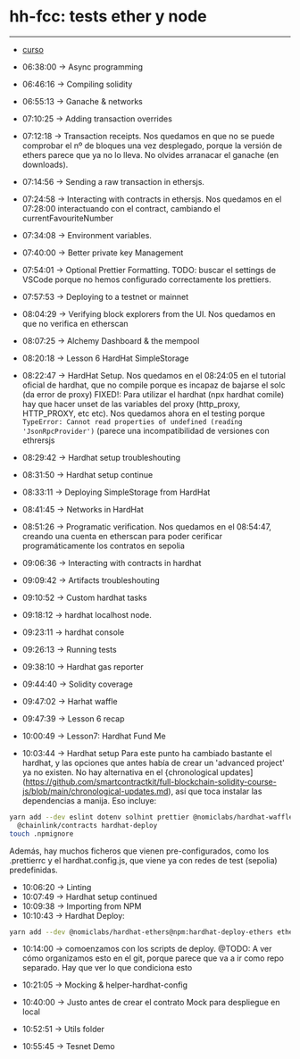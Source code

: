 # hh-fcc: tests ether y node

---

- [curso](https://www.youtube.com/watch?v=gyMwXuJrbJQ)

- 06:38:00 -> Async programming
- 06:46:16 -> Compiling solidity
- 06:55:13 -> Ganache & networks
- 07:10:25 -> Adding transaction overrides
- 07:12:18 -> Transaction receipts. Nos quedamos en que no se puede comprobar el
  nº de bloques una vez desplegado, porque la versión de ethers parece que ya no lo
  lleva. No olvides arranacar el ganache (en downloads).
- 07:14:56 -> Sending a raw transaction in ethersjs.
- 07:24:58 -> Interacting with contracts in ethersjs. Nos quedamos en el 07:28:00
  interactuando con el contract, cambiando el currentFavouriteNumber
- 07:34:08 -> Environment variables.
- 07:40:00 -> Better private key Management
- 07:54:01 -> Optional Prettier Formatting. TODO: buscar el settings de VSCode
  porque no hemos configurado correctamente los prettiers.
- 07:57:53 -> Deploying to a testnet or mainnet
- 08:04:29 -> Verifying block explorers from the UI. Nos quedamos en que no verifica en etherscan
- 08:07:25 -> Alchemy Dashboard & the mempool
- 08:20:18 -> Lesson 6 HardHat SimpleStorage
- 08:22:47 -> HardHat Setup. Nos quedamos en el 08:24:05 en el tutorial oficial
de hardhat, que no compile porque es incapaz de bajarse el solc (da error de proxy)
FIXED!: Para utilizar el hardhat (npx hardhat comile) hay que hacer unset de 
las variables del proxy (http_proxy, HTTP_PROXY, etc etc). Nos quedamos ahora
en el testing porque ```     TypeError: Cannot read properties of undefined (reading 'JsonRpcProvider')``` (parece una incompatibilidad de versiones con ethrersjs
- 08:29:42 -> Hardhat setup troubleshouting
- 08:31:50 -> Hardhat setup continue
- 08:33:11 -> Deploying SimpleStorage from HardHat
- 08:41:45 -> Networks in HardHat
- 08:51:26 -> Programatic verification. Nos quedamos en el 08:54:47, creando una
  cuenta en etherscan para poder cerificar programáticamente los contratos en 
  sepolia
- 09:06:36 -> Interacting with contracts in hardhat
- 09:09:42 -> Artifacts troubleshouting
- 09:10:52 -> Custom hardhat tasks
- 09:18:12 -> hardhat localhost node.
- 09:23:11 -> hardhat console
- 09:26:13 -> Running tests
- 09:38:10 -> Hardhat gas reporter
- 09:44:40 -> Solidity coverage
- 09:47:02 -> Harhat waffle
- 09:47:39 -> Lesson 6 recap
- 10:00:49 -> Lesson7: Hardhat Fund Me
- 10:03:44 -> Hardhat setup
              Para este punto ha cambiado bastante el hardhat, y las opciones 
              que antes había de crear un 'advanced project' ya no existen.
              No hay alternativa en el {chronological updates](https://github.com/smartcontractkit/full-blockchain-solidity-course-js/blob/main/chronological-updates.md), así que toca instalar las dependencias a manija. Eso incluye:

``` bash
yarn add --dev eslint dotenv solhint prettier @nomiclabs/hardhat-waffle \
  @chainlink/contracts hardhat-deploy
touch .npmignore
```

Además, hay muchos ficheros que vienen pre-configurados, como los .prettierrc y el
hardhat.config.js, que viene ya con redes de test (sepolia) predefinidas.


- 10:06:20 -> Linting
- 10:07:49 -> Hardhat setup continued
- 10:09:38 -> Importing from NPM
- 10:10:43 -> Hardhat Deploy:

``` bash
yarn add --dev @nomiclabs/hardhat-ethers@npm:hardhat-deploy-ethers ethers
```
- 10:14:00 -> comoenzamos con los scripts de deploy.
@TODO: A ver cómo organizamos esto en el git, porque parece que va a ir como repo 
separado. Hay que ver lo que condiciona esto

- 10:21:05 -> Mocking & helper-hardhat-config
- 10:40:00 -> Justo antes de crear el contrato Mock para despliegue en local
- 10:52:51 -> Utils folder
- 10:55:45 -> Tesnet Demo
